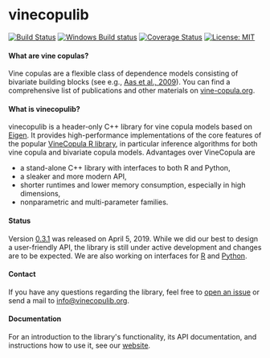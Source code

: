 # vinecopulib
[![Build Status](https://travis-ci.org/vinecopulib/vinecopulib.svg?branch=master)](https://travis-ci.org/vinecopulib/vinecopulib)
[![Windows Build status](http://ci.appveyor.com/api/projects/status/github/vinecopulib/vinecopulib?branch=master&svg=true)](https://ci.appveyor.com/project/vinecopulib/vinecopulib/branch/master)
[![Coverage Status](https://img.shields.io/codecov/c/github/vinecopulib/vinecopulib/master.svg)](https://codecov.io/github/vinecopulib/vinecopulib?branch=master)
[![License: MIT](https://img.shields.io/badge/License-MIT-yellow.svg)](https://opensource.org/licenses/MIT)

#### What are vine copulas?

Vine copulas are a flexible class of dependence models consisting of bivariate
building blocks (see e.g.,
[Aas et al., 2009](https://mediatum.ub.tum.de/doc/1083600/1083600.pdf)).
You can find a comprehensive list of publications and other materials on
[vine-copula.org](http://www.statistics.ma.tum.de/en/research/vine-copula-models/).

#### What is vinecopulib?

vinecopulib is a header-only C++ library for vine copula models based on
[Eigen](http://eigen.tuxfamily.org/index.php?title=Main_Page). It provides
high-performance implementations of the core features of the popular
[VineCopula R library](https://github.com/tnagler/VineCopula), in particular
inference algorithms for both vine copula and bivariate copula models.
Advantages over VineCopula are  
* a stand-alone C++ library with interfaces to both R and Python,
* a sleaker and more modern API,
* shorter runtimes and lower memory consumption, especially in high dimensions,
* nonparametric and multi-parameter families.

#### Status

Version [0.3.1](https://github.com/vinecopulib/vinecopulib/releases) was
released on April 5, 2019. While we did our best to
design a user-friendly API, the library is still under active development and
changes are to be expected. We are also working on interfaces for
[R](https://github.com/vinecopulib/rvinecopulib) and
[Python](https://github.com/vinecopulib/pyvinecopulib).

#### Contact

If you have any questions regarding the library, feel free to
[open an issue](https://github.com/vinecopulib/vinecopulib/issues/new) or
send a mail to <info@vinecopulib.org>.

#### Documentation

For an introduction to the library's functionality, its API documentation, and
instructions how to use it, see our
[website](https://vinecopulib.github.io/vinecopulib/).

